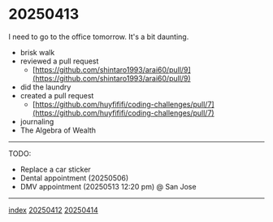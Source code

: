 <head><meta name="viewport" content="width=device-width, initial-scale=1.0, user-scalable=yes" /><meta charset="UTF-8"></head>

# 20250413

I need to go to the office tomorrow. It's a bit daunting.

- brisk walk
- reviewed a pull request
	- [https://github.com/shintaro1993/arai60/pull/9](https://github.com/shintaro1993/arai60/pull/9)
- did the laundry
- created a pull request
	- [https://github.com/huyfififi/coding-challenges/pull/7](https://github.com/huyfififi/coding-challenges/pull/7)
- journaling
- The Algebra of Wealth

---

TODO:

- Replace a car sticker
- Dental appointment (20250506)
- DMV appointment (20250513 12:20 pm) @ San Jose

---

[index](../../index.html)
[20250412](20250412.html)
[20250414](20250414.html)
